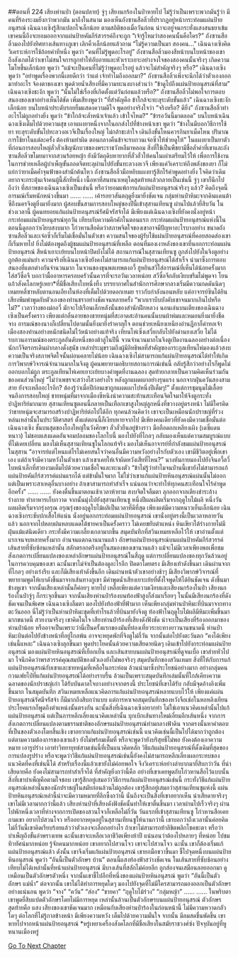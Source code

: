 ##ตอนที่ 224 เสียงห่านป่า (ตอนปลาย)
จู่ๆ เสียงนกร้องในป่าหายไป ไม่รู้ว่าเป็นเพราะพวกมันรู้ว่า มีคนที่ร้องระงมยิ่งกว่าพวกมัน มาถึงในสนาม มองเห็นถังซานสือลิ่วที่ปรากฏอยู่หน้ากระท่อมแผ่นป้ายอนุสรณ์ เฉินฉางเซิงรู้สึกแปลกใจเล็กน้อย ตามสถิติของเมื่อวันก่อน น่าจะอยู่จนกระทั่งแสงสนธยาเข้ม เขาคนนี้ถึงจะยอมออกจากแผ่นป้ายคัมภีร์สวรรค์ถึงจะถูก
“เจ้ารู้ไหมว่าสองคนนั้นคือใคร?” ถังซานสือลิ่วมองไปยังทิศทางเส้นทางภูเขา เลิกคิ้วเล็กน้อยแล้วถาม
“ไม่รู้ความเป็นมา สองคน...” เฉินฉางเซิงคิดวิเคราะห์การใช้ถ้อยคำทีหนึ่ง พูดว่า “คนที่ไม่รู้พูดอะไรอยู่”
ถังซานสือลิ่วมองสีหน้าบนใบหน้าของเขา ถึงสังเกตได้ว่าเขาไม่สนใจการถูกทำให้อับอายและหัวเราะเยาะอย่างจงใจของสองคนนั้นจริงๆ เกิดความโมโหขึ้นเล็กน้อย พูดว่า “แม้จะเป็นคนที่ไม่รู้ว่าพูดอะไรอยู่ แล้วจะไม่สำคัญจริงๆ หรือ?”
เฉินฉางเซิงพูดว่า “อย่าพูดเรื่องพวกนี้เลยดีกว่า ว่าแต่ เจ้าทำไมถึงออกมา?”
ถังซานสือลิ่วเพิ่งจะนึกได้ว่าตัวเองออกมาทำอะไร จ้องตาของเขา พูดด้วยน้ำเสียงที่มีความทะนงบางส่วนว่า “ข้าดูไปถึงแผ่นป้ายอนุสรณ์ที่สาม”
เฉินฉางเซิงชะงัก พูดว่า “นั่นไม่ใช่เรื่องที่เกิดตั้งแต่วันก่อนแล้วหรือ?”
ถังซานสือลิ่วไม่พอใจการตอบสนองของเขาอย่างเห็นได้ชัด เพิ่มเสียงพูดว่า “ที่สำคัญคือ ข้าใกล้จะทะลุระดับขั้นแล้ว”
เฉินฉางเซิงชะงักเล็กน้อย บนใบหน้าประดับรอยยิ้มแสดงความดีใจ พูดอย่างจริงใจว่า “จริงหรือ? ดียิ่ง”
ถังซานสือลิ่วทำอะไรไม่ถูกอย่างยิ่ง พูดว่า “ข้าใกล้จะล้ำหน้าเจ้าแล้ว เข้าใจไหม?”
“ข้ารอวันนี้มาตลอด” บนใบหน้าเฉินฉางเซิงเต็มไปด้วยความสุข เอาแผงยาหนึ่งจากในอกส่งไปที่ข้างหน้าเขา พูดว่า “ข้างในมีบอกวิธีการใช้ยา ทะลุระดับขั้นไปทะลวงอเวจีเป็นเรื่องใหญ่ ไม่กล้าชะล่าใจ เดินถึงขั้นไหนควรกินยาเม็ดไหน ปริมาณการใช้ยาในแต่ละครั้ง ต้องห้ามทำผิด ตอนกลางคืนข้าจะรบกวนเจ๋อซิ่วให้ช่วยดูให้”
ในแผงยาเป็นยาตัวที่ก่อนการสอบใหญ่ลั่วลั่วเชิญนักบวชของพระราชวังหลีมาหลอม สิ่งที่ใช้เป็นพืชยามีชื่อล้ำค่าที่เขาและถังซานสือลิ่วขโมยมาจากสวนร้อยหญ้า ยังมีวัตถุดิบหายากที่ลั่วลั่วให้คนในเผ่าเตรียมไว้ให้ เพื่อการใช้งานในการช่วยเหลือผู้บำเพ็ญขั้นถอดจิตทะลุผ่านไปยังขั้นทะลวงอเวจี เพียงแค่วิเคราะห์ถึงพลังของยา ก็ไม่แย่กว่ายาเม็ดค้ำจุนฟ้าของสำนักต้นไหว
ถังซานสือลิ่วมือหยิบแผงยารู้สึกไร้คำพูดอย่างยิ่ง ใจคิดว่าเดิมอยากจะกระตุ้นเจ้าคนผู้นี้สักทีหนึ่ง เนื้อหาที่สนทนาเหตุใดสุดท้ายแล้วกลายเป็นเช่นนี้ จู่ๆ เขาก็นึกไปถึงว่า ที่สภาพของเฉินฉางเซิงเป็นเช่นนี้ หรือว่ายอมแพ้การแก้แผ่นป้ายอนุสรณ์จริงๆ แล้ว? คิดถึงจุดนี้ อารมณ์เริ่มหนักหน่วงขึ้นมา
......
......
เค้ารอยวสันตฤดูยิ่งมายิ่งชัดเจน กลุ่มห่านป่าหิมะจากดินแดนต้าซีถึงนครจิงตูยิ่งมายิ่งมาก ผู้สอบขั้นสามการสอบใหญ่ของปีนี้เข้าสุสานเทียนซู ผ่านไปแล้วยี่สิบวัน ในช่วงเวลานี้ ผู้คนทยอยแก้แผ่นป้ายอนุสรณ์รัศมีจรัสจ้าได้ มีเพียงแต่เฉินฉางเซิงที่ยังคงนั่งอยู่หน้ากระท่อมแผ่นป้ายอนุสรณ์ทุกวัน เทียบกับความคึกคักในตอนแรก กระท่อมแผ่นป้ายอนุสรณ์แห่งนี้ในตอนนี้ดูออกว่าเงียบสงบมาก
โก่วหานสือคิดว่าสภาพจิตใจของเขาอาจมีปัญหาอะไรบางอย่าง ขนาดถังซานสือลิ่วและเจ๋อซิ่วก็เริ่มไม่เชื่อมั่นในตัวเขา ความสนใจของผู้รับใช้แผ่นป้ายอนุสรณ์ที่คอยสอดส่องเขาก็เริ่มหายไป ยิ่งไม่ต้องพูดถึงผู้ชมแผ่นป้ายอนุสรณ์ที่เหลือ ตอนที่มองเงาหลังของเขาที่นอกกระท่อมแผ่นป้ายอนุสรณ์ สีหน้าเยาะเย้ยบนใบหน้าปิดบังไม่ได้
สถานการณ์ในสุสานเทียนซู ถูกส่งไปยังในจิงตูอย่างถูกต้องแม่นยำ ความจริงที่เฉินฉางเซิงยังคงไม่สามารถแก้แผ่นป้ายอนุสรณ์ได้สำเร็จ นำมาซึ่งการตอบสนองที่แตกต่างกันจำนวนมาก ในจวนของขุนพลเทพตงอวี้ ฮูหยินสวีใส่อารมณ์ที่เห็นได้น้อยครั้งมากใส่สวีซื่อจี บอกว่ามื้ออาหารครอบครัวนั้นควรที่จะรอวันเวลาหน่อย สวีซื่อจีกลับเงียบขรึมไม่พูดจา โยนแก้วสังคโลกหรู่เหยา*ที่มีชื่อเสียงใบหนึ่งทิ้ง บรรยากาศในสำนักการศึกษากลางเริ่มมีความกดดันนิดๆ เหมยหลี่ซาหลับตานอนเอียงในห้องที่เต็มไปด้วยดอกเหมย ราวกับกำลังนอนหลับ แต่อาจารย์ซินได้ยินเสียงพึมพำพูดกับตัวเองของท่านชราอย่างชัดเจนหลายครั้ง “พวกเราบีบบังคับเขาจนมากเกินไปหรือไม่?”
เวลาว่างของม่ออวี่ มักจะไปเรือนเล็กหลังนั้นของสำนักฝึกหลวง นอนเล่นบนเตียงของเฉินฉางเซิงเป็นครั้งคราว เพียงแต่กลิ่นอายของชายหนุ่มที่สะอาดสะอ้านคนนั้นบนผ้าห่มและหมอนยิ่งมายิ่งชืดจาง อารมณ์ของนางก็เปลี่ยนไปตามนั้นยิ่งมายิ่งรำคาญใจ ตอนช่วยเหนียงเหนียงอ่านฎีกาก็ด่าทอเจ้าเมืองสองท่านอย่างหนักชนิดไม่ไว้หน้าอย่างแท้จริง เทียนไห่เซิ่งเสวี่ยกลับไปยังด่านยงเสวี่ย ไม่ได้รบกวนอารมณ์ของตระกูลอันดับหนึ่งของต้าลู่ในปีนี้ จวนจำนวนมากในจิงตูเปิดงานฉลองอย่างต่อเนื่อง นักกวีจิตรกรเดินผ่ากลางดั่งสุนัข เหล่าประมุขรวมถึงผู้มีอิทธิพลที่สำคัญของกระกูลเทียนไห่มองแล้วสงบ ความเป็นจริงสภาพจิตใจนั้นผ่อนคลายไม่น้อย
เฉินฉางเซิงไม่สามารถแก้แผ่นป้ายอนุสรณ์ได้ทำให้เกิดการวิพากษ์วิจารณ์จำนวนมากในจิงตู ผู้คนพยายามอธิบายสถานการณ์เช่นนี้ กลับรู้สึกว่าอย่างไรก็พูดไม่ออกบอกไม่ถูก ตระกูลเทียนไห่เคยเยาะเย้ยบางคำพูดที่งานฉลอง สุดท้ายกลายเป็นความคิดเห็นร่วมกันของคนส่วนใหญ่ “ไม่ว่าเพชรจะสว่างไสวอย่างไร หลังถูกแผดเผาอย่างรุนแรง นอกจากฝุ่นควันสองสามสาย ยังจะเหลืออะไรอีก? ต้องรู้ว่าเมื่อปีก่อนเขาถูกแผดเผาไปหนึ่งปีเต็มๆ!”
ตั้งแต่การชุมนุมไม้เลื้อยจนถึงการสอบใหญ่ ชายหนุ่มที่มาจากเมืองซีหนิงนำความสะท้านสะเทือนจิตใจมาให้จิงตูกระทั่งปาฏิหาริย์มากมาย สุสานเทียนซูตอนนี้กลายเป็นเทือกเขาสูงใหญ่ลูกหนึ่งที่ขวางอยู่ตรงหน้า ไม่มีใครคิดว่าชายหนุ่มจะสามารถสร้างปาฏิหาริย์ต่อไปได้อีก ทุกคนล้วนคิดว่า เขาจะเป็นเหมือนนักปราชญ์ที่ร่วงหล่นเหล่านั้นในประวัติศาสตร์ ตั้งแต่ตอนนี้ก็เงียบหายจากไป
มีเพียงคนเดียวที่ยังคงมีความเชื่อมั่นต่อเฉินฉางเซิง ชั้นบนสุดของโถงใหญ่ในวังศึกษา ลั่วลั่วยืนอยู่ข้างราว มือถือดอกเหลียงเผิง (เดซี่แดนหนาว) ไม่ชอบแสงแดดอันจอมปลอมของโลกใบนี้ มองไปยังที่ไกลๆ กลับมองเห็นแต่ความสมบูรณ์แบบที่ไม่เคยเปลี่ยน มองไม่เห็นสุสานเทียนซูในโลกแท้จริง มองไม่เห็นอาจารย์ที่กำลังชมแผ่นป้ายอนุสรณ์ในสุสาน
“อาจารย์แต่ไหนแต่ไรไม่เคยสนใจว่าคนอื่นมีความหวังอย่างไรกับตัวเอง เขามีชีวิตอยู่เพื่อเขาเอง แต่ถ้าเจ้ามีความหวังในตัวเขา แล้วเขาเคยให้เจ้าผิดหวังเสียที่ไหน?”
นางหันกายมองไปยังจินอวี้ลวี่ ใบหน้าเล็กที่สวยงามเต็มไปด้วยความเชื่อใจและทะนงตัว “ข้าไม่รู้ว่าทำไมจนป่านนี้เขายังไม่สามารถแก้แผ่นป้ายคัมภีร์สวรรค์แผ่นแรกได้ แต่ข้ามั่นใจมาก ไม่ใช่ว่าเขาแก้แผ่นป้ายหินอนุสรณ์แผ่นนั้นไม่ออก แต่เป็นเพราะสาเหตุอื่นบางอย่าง ถ้าเขาสามารถทำสำเร็จ แน่นอนว่าจะทำให้ทุกคนสะเทือนใจไร้คำพูดอีกครั้ง”
......
......
ยังคงตื่นขึ้นมาตอนเช้าเวลาห้ายาม สงบจิตใจลืมตา ลุกออกจากเตียงชำระล้างร่างกาย ทำอาหารเก็บกวาด จากนั้นมุ่งไปยังสุสานเทียนซู
หนึ่งปีผลผลิตเริ่มจากฤดูใบไม้ผลิ หนึ่งวันผลผลิตเริ่มจากรุ่งอรุณ อรุณรุ่งของฤดูใบไม้ผลิเป็นเวลาที่ดีที่สุด เพียงแต่มีความหนาวเย็นเล็กน้อย เฉินฉางเซิงกระชับปกเสื้อให้แน่น นั่งอยู่นอกกระท่อมแผ่นป้ายอนุสรณ์ เขานั่งอยู่ตรงนี้เป็นเวลาหลายวันแล้ว นอกจากไปหลบฝนหลบแดดใต้ชายคาเป็นครั้งคราว ไม่เคยขยับตำแหน่ง หินเขียวใต้ร่างกายไม่มีฝุ่นแม้แต่นิดเดียว กระทั่งมีความเกลี้ยงเกลามากขึ้น
สมุดบันทึกที่สวินเหมยเหลือไว้ให้ เขาอ่านตั้งแต่แรกจนจบหลายครั้งมาก อ่านจนแตกฉานนานแล้ว อักษรแผ่นป้ายอนุสรณ์บนแผ่นป้ายคัมภีร์สวรรค์ เส้นสายที่ซับซ้อนเหล่านั้น สลักตรอกตรึงอยู่ในสมองของเขานานแล้ว แม้จะไม่มีเวลาเพียงพอเพื่อชมสังเกตการเปลี่ยนแปลงของเหล่าอักษรแผ่นป้ายอนุสรณ์ในสี่ฤดู แต่การเปลี่ยนแปลงของทุกวันล้วนอยู่ในการควบคุมของเขา ฉะนั้นเขาไม่จำเป็นต้องดูอะไรอีก ปิดตาโดยตรง
มีเสียงเท้าดังขึ้นมา เดินผ่านจากที่ไกลๆ อย่างเร่งรีบ และก็มีเสียงเท้าดังขึ้นอีก เดินผ่านหน้าตัวเขาอย่างช้าๆ มีเสียงวิพากษ์วิจารณ์ที่พยายามพูดให้เบาดังขึ้นมาจากเส้นทางภูเขา มีคำพูดน้ำเสียงเยาะเย้ยที่ตั้งใจพูดให้ได้ยินชัดเจน ดังขึ้นมาข้างหูเขา จากนั้นเสียงเหล่านั้นก็ค่อยๆ หายไป เหลือเพียงแต่ความเงียบและเสียงนกร้องในป่า
เสียงนกร้องในป่าจู่ๆ ก็กระจุกขึ้นมา จากนั้นเสียงห่านป่าร้องบนท้องฟ้าสูงก็ส่งมาเรื่อยๆ ในนั้นมีเสียงนกร้องที่ดังชัดเจนเป็นพิเศษ
เฉินฉางเซิงลืมตา มองไปยังท้องฟ้าที่ฟ้ามาก เห็นเพียงกลุ่มห่านป่าหิมะที่บินมาจากทางตะวันออก นี่ไม่รู้ว่าเป็นห่านป่าหิมะชุดที่เท่าไรแล้วที่บินมายังจิงตู ท้องฟ้าในฤดูใบไม้ผลิมีหิมะเพิ่มขึ้นมามากขนาดนี้ สวยงามจริงๆ เขาคิดในใจ เสียงห่านป่าร้องที่เสียงดังฟังชัด น่าจะเป็นเสียงที่ร้องออกมาของห่านป่าน้อย หรืออาจเป็นเพราะว่านี่เป็นครั้งแรกของมันที่ท่องเที่ยวระยะทางยาวนานขนาดนี้
ห่านป่าหิมะบินต่อไปยังข้างหน้าที่อยู่ไกลพ้น อาจจะหยุดพักที่จิงตูไม่กี่วัน จากนั้นต่อไปยังตะวันตก
“คงได้เพียงเช่นนี้แหละ”
เฉินฉางเซิงลุกขึ้นมา พูดประโยคนั้นด้วยความเสียดายนิดๆ เดินเข้าไปยังกระท่อมแผ่นป้ายอนุสรณ์
มองแผ่นป้ายหินอนุสรณ์ที่เยือกเย็น และเส้นสายบนแผ่นป้ายอนุสรณ์ที่ดูจนเบื่อ เขาส่ายหัวไปมา ใจนึกคิดว่าพรสวรรค์คุณสมบัติของตัวเองยังไม่พอจริงๆ
สมุดบันทึกของสวินเหมย สิ่งที่ให้กับการแก้แผ่นป้ายอนุสรณ์กับเขาและชายหนุ่มที่เหลือในกระท่อม ล้วนนำมาซึ่งประโยชน์อย่างมาก อย่างกลุ่มคนกวนเฟยไป๋ที่แก้แผ่นป้ายอนุสรณ์ได้อย่างราบรื่น ล้วนเป็นเพราะสมุดบันทึกเล่มนั้นที่ใกล้เคียงความฉลาดของนักปราชญ์เก่า ได้รับบันดาลใจบางอย่างจากตรงนี้ ประโยชน์ที่เขาได้รับ กลับมีจุดอ้างอิงเพิ่มขึ้นมาก
ในสมุดบันทึก สวินเหมยเหลือแนวคิดการแก้แผ่นป้ายอนุสรณ์หลายแบบไว้ให้ เพียงแค่แผ่นป้ายอนุสรณ์รัศมีจรัสจ้า ก็มีมากถึงสิบกว่าแบบ แต่การหาเจอสมุดบันทึกของหวังจือเช่อในหอหลิงเยียน ประโยคแรกก็พูดถึงตำแหน่งนั้นตรงกัน ฉะนั้นสิ่งที่เฉินฉางเซิงอยากทำ ไม่ใช่เอาแนวคิดเหล่านั้นไปแก้แผ่นป้ายอนุสรณ์ แต่เป็นการหลีกเลี่ยงแนวคิดเหล่านั้น บุกเบิกเส้นทางใหม่เอี่ยมอีกเส้นหนึ่ง
จากการสังเกตการเปลี่ยนแปลงตามธรรมชาติของอักษรแผ่นป้ายอนุสรณ์ท่ามกลางฟ้าดิน จากตรงนั้นหาคำตอบที่เป็นของตัวเองโดยสิ้นเชิง เขาอยากแก้แผ่นป้ายอนุสรณ์เช่นนี้
แนวคิดเช่นนี้เป็นไปได้มากว่าถูกต้อง แต่ตามความต้องการของเขาแล้ว ยังไม่พร้อมเต็มที่ หรือจะพูดว่ายังบริสุทธิ์ไม่พอ ยังคงต้องเอาความหมาย เอารูปร่าง เอาท่าวิทยายุทธ์สามเช่นนี้ที่เป็นแนวคิดหลัก วิธีแก้แผ่นป้ายอนุสรณ์ที่ดั้งเดิมที่สุดของการแปลงรูปร่าง หรือจะพูดว่าวิธีแก้แผ่นป้ายอนุสรณ์เช่นนี้ยังคงไม่สามารถหลีกเลี่ยงผลกระทบของแนวคิดที่คงที่เช่นนี้ได้
สำหรับเรื่องนี้แล้วเขายังไม่ค่อยพอใจ จึงวิเคราะห์อย่างลำบากมายี่สิบกว่าวัน ที่น่าเสียดายคือ ยังคงไม่สามารถทำสำเร็จได้
ที่สำคัญยิ่งกว่านี้คือ อย่างที่เขาเคยพูดกับโก่วหานสือไว้แบบนั้น สิ่งที่เขาบำเพ็ญคือตามใจชอบ เขารู้สึกอยู่เสมอว่าวิธีการแก้แผ่นป้ายอนุสรณ์เช่นนี้ กระทั่งวิธีแก้แผ่นป้ายอนุสรณ์เหล่านั้นของนักปราชญ์ในสมัยก่อนล้วนไม่ถูกต้อง เขารู้สึกอยู่เสมอว่าสุสานเทียนซูแห่งนี้ แผ่นป้ายหินอนุสรณ์เหล่านี้น่าจะมีความหมายที่ลึกซึ้งกว่านี้ นั่นถึงจะเป็นสิ่งที่เขาอยากเห็น
น่าเสียดายจริงๆ เขาไม่มีเวลามากกว่านี้แล้ว
เสียงห่านป่าที่เสียงดังฟังชัดนั้นทำให้เขาตื่นขึ้นมา เวลาผ่านไปเร็วจริงๆ ผ่านไปพักหนึ่งเวลาที่ห่างจากการเปิดของสวนโจวก็เหลือไม่กี่วัน
วันแรกที่เข้าสุสานเทียนซู โก่วหานสือเคยถามเขา อยากไปสวนโจว หรืออยากหยุดอยู่ในสุสานเทียนซูให้นานกว่านี้ เขาบอกว่าถึงเวลานั้นค่อยคิด ไม่กี่วันนี้เขาคิดเรียบร้อยแล้วว่าตัวเองจะเลือกอย่างไร
ถ้าเขาไม่สามารถท้าลิขิตพลิกโชคชะตา หรือว่าบำเพ็ญถึงขั้นอำพรางเทพ ฉะนั้นเขาจะเหลือเวลาชีวิตเพียงห้าปี
แน่นอนว่าต้องไปหลายๆ ที่หน่อย ไปชมทิวทัศน์มากหน่อย รู้จักคนมากหน่อย
เขาอยากไปสวนโจว เขาจะไปสวนโจว ฉะนั้น เขาก็ต้องเริ่มแก้แผ่นป้ายอนุสรณ์แล้ว
ดังนั้น เขาจึงเริ่มแก้แผ่นป้ายอนุสรณ์
เขายกมือขวาขึ้นมา ชี้ไปจุดหนึ่งบนแผ่นป้ายหินอนุสรณ์ พูดว่า “อันนี้เป็นตัวอักษร บ้าน”
ตอนนี้แสงท้องฟ้าสว่างชัดเจน ในเส้นสายที่ซับซ้อนอย่างเทียบไม่ได้เหล่านั้นที่หน้าแผ่นป้ายอนุสรณ์ มีบางเส้นที่สลักไม่ค่อยลึก ถูกส่องจนเสมือนลอยออกมา ดูเหมือนเป็นตัวอักษรตัวหนึ่ง
จากนั้นเขาชี้ไปอีกที่หนึ่งของแผ่นป้ายหินอนุสรณ์ พูดว่า “อันนี้เป็นตัวอักษร แม่น้ำ”
ต่อจากนั้น เขาไม่ได้ทำการหยุดใดๆ มองไปยังจุดที่ไม่มีใครสามารถมองออกเป็นตัวอักษรอย่างแน่นอน พูดว่า
“จาง”
“ควัน”
“ส่อง”
“ชายคา”
“ฤดูใบไม้ร่วง”
“กลุ่มหญ้า”
......
......
ในพริบตา เขาพูดยี่สิบแปดตัวอักษรโดยไม่มีการหยุด เหล่านั้นล้วนเป็นตัวอักษรบนแผ่นป้ายอนุสรณ์
ตัวอักษรสุดท้ายคือ แสง
เสียงของเขาชัดเจนมาก เหมือนกับเสียงห่านป่าร้องในก่อนหน้านี้ ไม่มีความหวาดกลัวใดๆ ต่อโลกที่ไม่รู้กาลข้างหน้า มีเพียงความหวัง เต็มไปด้วยความมั่นใจ
จากนั้น มีลมสดชื่นพัดขึ้น
เขาหายไปจากหน้าแผ่นป้ายอนุสรณ์
*หรู่เหยาเครื่องสังคโลกที่มีชื่อเสียงในสมัยราชวงศ์ซ่ง ปัจจุบันอยู่ที่หูหนานเมืองหรู่


[Go To Next Chapter]( ./226.md)